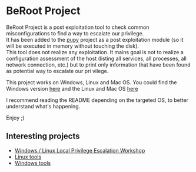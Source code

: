 # BeRoot Project 

BeRoot Project is a post exploitation tool to check common misconfigurations to find a way to escalate our privilege. \
It has been added to the [pupy](https://github.com/n1nj4sec/pupy/) project as a post exploitation module (so it will be executed in memory without touching the disk). \
This tool does not realize any exploitation. It mains goal is not to realize a configuration assessment of the host (listing all services, all processes, all network connection, etc.) but to print only information that have been found as potential way to escalate our pri
vilege. 

This project works on Windows, Linux and Mac OS. You could find the Windows version [here](https://github.com/AlessandroZ/BeRoot/tree/master/Windows) and the Linux and Mac OS [here](https://github.com/AlessandroZ/BeRoot/tree/master/Linux)

I recommend reading the README depending on the targeted OS, to better understand what's happening. 

Enjoy ;)


Interesting projects
----
* [Windows / Linux Local Privilege Escalation Workshop](https://github.com/sagishahar/lpeworkshop)
* [Linux tools](https://github.com/rmusser01/Infosec_Reference/blob/master/Draft/Privilege%20Escalation%20%26%20Post-Exploitation.md#linpriv)
* [Windows tools](https://github.com/rmusser01/Infosec_Reference/blob/master/Draft/Privilege%20Escalation%20%26%20Post-Exploitation.md#privescwin)


